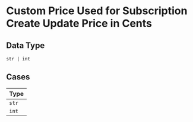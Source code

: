 
# Custom Price Used for Subscription Create Update Price in Cents

## Data Type

`str | int`

## Cases

| Type |
|  --- |
| `str` |
| `int` |


